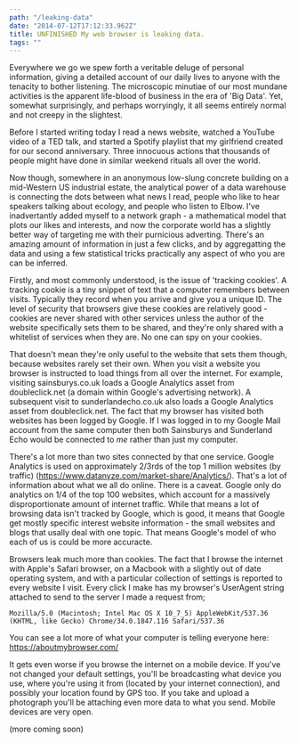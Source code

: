 ```yaml
---
path: "/leaking-data"
date: "2014-07-12T17:12:33.962Z"
title: UNFINISHED My web browser is leaking data.
tags: ""
---
```

Everywhere we go we spew forth a veritable deluge of personal information, giving a detailed account of our daily lives to anyone with the tenacity to bother listening. The microscopic minutiae of our most mundane activities is the apparent life-blood of business in the era of 'Big Data'. Yet, somewhat surprisingly, and perhaps worryingly, it all seems entirely normal and not creepy in the slightest.

Before I started writing today I read a news website, watched a YouTube video of a TED talk, and started a Spotify playlist that my girlfriend created for our second anniversary. Three innocuous actions that thousands of people might have done in similar weekend rituals all over the world.

Now though, somewhere in an anonymous low-slung concrete building on a mid-Western US industrial estate, the analytical power of a data warehouse is connecting the dots between what news I read, people who like to hear speakers talking about ecology, and people who listen to Elbow. I've inadvertantly added myself to a network graph - a mathematical model that plots our likes and interests, and now the corporate world has a slightly better way of targeting me with their purnicious adverting. There's an amazing amount of information in just a few clicks, and by aggregatting the data and using a few statistical tricks practically any aspect of who you are can be inferred.

Firstly, and most commonly understood, is the issue of 'tracking cookies'. A tracking cookie is a tiny snippet of text that a computer remembers between visits. Typically they record when you arrive and give you a unique ID. The level of security that browsers give these cookies are relatively good - cookies are never shared with other services unless the author of the website specifically sets them to be shared, and they're only shared with a whitelist of services when they are. No one can spy on your cookies.

That doesn't mean they're only useful to the website that sets them though, because websites rarely set their own. When you visit a website you browser is instructed to load things from all over the internet. For example, visiting sainsburys.co.uk loads a Google Analytics asset from doubleclick.net (a domain within Google's advertising network). A subsequent visit to sunderlandecho.co.uk also loads a Google Analytics asset from doubleclick.net. The fact that my browser has visited both websites has been logged by Google. If I was logged in to my Google Mail account from the same computer then both Sainsburys and Sunderland Echo would be connected to *me* rather than just my computer.

There's a lot more than two sites connected by that one service. Google Analytics is used on approximately 2/3rds of the top 1 million websites (by traffic) (https://www.datanyze.com/market-share/Analytics/). That's a lot of information about what we all do online. There is a caveat. Google only do analytics on 1/4 of the top 100 websites, which account for a massively disproportionate amount of internet traffic. While that means a lot of browsing data isn't tracked by Google, which is good, it means that Google get mostly specific interest website information - the small websites and blogs that usally deal with one topic. That means Google's model of who each of us is could be more accuracte.

Browsers leak much more than cookies. The fact that I browse the internet with Apple's Safari browser, on a Macbook with a slightly out of date operating system, and with a particular collection of settings is reported to every website I visit. Every click I make has my browser's UserAgent string attached to send to the server I made a request from;

```
Mozilla/5.0 (Macintosh; Intel Mac OS X 10_7_5) AppleWebKit/537.36 (KHTML, like Gecko) Chrome/34.0.1847.116 Safari/537.36
```

You can see a lot more of what your computer is telling everyone here: https://aboutmybrowser.com/

It gets even worse if you browse the internet on a mobile device. If you've not changed your default settings, you'll be broadcasting what device you use, where you're using it from (located by your internet connection), and possibly your location found by GPS too. If you take and upload a photograph you'll be attaching even more data to what you send. Mobile devices are very open.

(more coming soon)